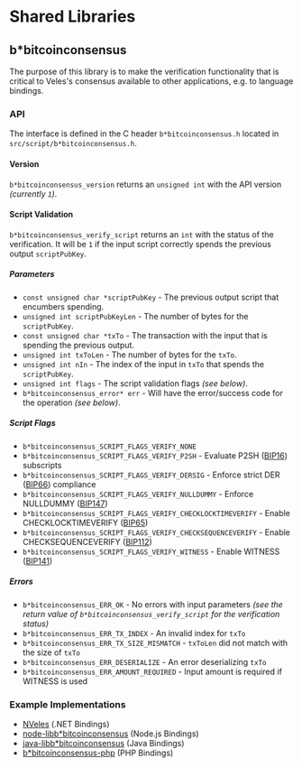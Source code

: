 Shared Libraries
================

## b*bitcoinconsensus

The purpose of this library is to make the verification functionality that is critical to Veles's consensus available to other applications, e.g. to language bindings.

### API

The interface is defined in the C header `b*bitcoinconsensus.h` located in `src/script/b*bitcoinconsensus.h`.

#### Version

`b*bitcoinconsensus_version` returns an `unsigned int` with the API version *(currently `1`)*.

#### Script Validation

`b*bitcoinconsensus_verify_script` returns an `int` with the status of the verification. It will be `1` if the input script correctly spends the previous output `scriptPubKey`.

##### Parameters
- `const unsigned char *scriptPubKey` - The previous output script that encumbers spending.
- `unsigned int scriptPubKeyLen` - The number of bytes for the `scriptPubKey`.
- `const unsigned char *txTo` - The transaction with the input that is spending the previous output.
- `unsigned int txToLen` - The number of bytes for the `txTo`.
- `unsigned int nIn` - The index of the input in `txTo` that spends the `scriptPubKey`.
- `unsigned int flags` - The script validation flags *(see below)*.
- `b*bitcoinconsensus_error* err` - Will have the error/success code for the operation *(see below)*.

##### Script Flags
- `b*bitcoinconsensus_SCRIPT_FLAGS_VERIFY_NONE`
- `b*bitcoinconsensus_SCRIPT_FLAGS_VERIFY_P2SH` - Evaluate P2SH ([BIP16](https://github.com/bitcoin/bips/blob/master/bip-0016.mediawiki)) subscripts
- `b*bitcoinconsensus_SCRIPT_FLAGS_VERIFY_DERSIG` - Enforce strict DER ([BIP66](https://github.com/bitcoin/bips/blob/master/bip-0066.mediawiki)) compliance
- `b*bitcoinconsensus_SCRIPT_FLAGS_VERIFY_NULLDUMMY` - Enforce NULLDUMMY ([BIP147](https://github.com/bitcoin/bips/blob/master/bip-0147.mediawiki))
- `b*bitcoinconsensus_SCRIPT_FLAGS_VERIFY_CHECKLOCKTIMEVERIFY` - Enable CHECKLOCKTIMEVERIFY ([BIP65](https://github.com/bitcoin/bips/blob/master/bip-0065.mediawiki))
- `b*bitcoinconsensus_SCRIPT_FLAGS_VERIFY_CHECKSEQUENCEVERIFY` - Enable CHECKSEQUENCEVERIFY ([BIP112](https://github.com/bitcoin/bips/blob/master/bip-0112.mediawiki))
- `b*bitcoinconsensus_SCRIPT_FLAGS_VERIFY_WITNESS` - Enable WITNESS ([BIP141](https://github.com/bitcoin/bips/blob/master/bip-0141.mediawiki))

##### Errors
- `b*bitcoinconsensus_ERR_OK` - No errors with input parameters *(see the return value of `b*bitcoinconsensus_verify_script` for the verification status)*
- `b*bitcoinconsensus_ERR_TX_INDEX` - An invalid index for `txTo`
- `b*bitcoinconsensus_ERR_TX_SIZE_MISMATCH` - `txToLen` did not match with the size of `txTo`
- `b*bitcoinconsensus_ERR_DESERIALIZE` - An error deserializing `txTo`
- `b*bitcoinconsensus_ERR_AMOUNT_REQUIRED` - Input amount is required if WITNESS is used

### Example Implementations
- [NVeles](https://github.com/NicolasDorier/NVeles/blob/master/NVeles/Script.cs#L814) (.NET Bindings)
- [node-libb*bitcoinconsensus](https://github.com/bitpay/node-libb*bitcoinconsensus) (Node.js Bindings)
- [java-libb*bitcoinconsensus](https://github.com/dexX7/java-libb*bitcoinconsensus) (Java Bindings)
- [b*bitcoinconsensus-php](https://github.com/Bit-Wasp/b*bitcoinconsensus-php) (PHP Bindings)
